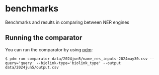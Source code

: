 # benchmarks
Benchmarks and results in comparing between NER engines

## Running the comparator

You can run the comparator by using [pdm](https://pdm-project.org/en/latest/):

```shell
$ pdm run comparator data/2024jun5/name_res_inputs-2024may30.csv --query='query' --biolink-type='biolink_type' --output data/2024jun5/output.csv
```
